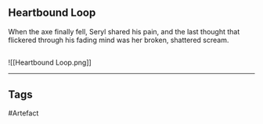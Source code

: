 ## Heartbound Loop
When the axe finally fell, Seryl shared his pain,
and the last thought that flickered through his
fading mind was her broken, shattered scream.
## 
![[Heartbound Loop.png]]

---
## Tags
#Artefact